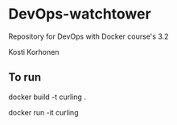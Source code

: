 # DevOps-watchtower
Repository for DevOps with Docker course's 3.2

Kosti Korhonen

## To run


docker build -t curling .

docker run -it curling
